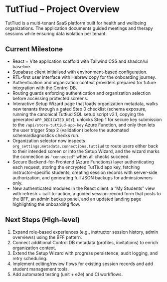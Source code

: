 # TutTiud – Project Overview

TutTiud is a multi-tenant SaaS platform built for health and wellbeing organizations. The application documents guided meetings and therapy sessions while ensuring data isolation per tenant.

## Current Milestone

- React + Vite application scaffold with Tailwind CSS and shadcn/ui baseline.
- Supabase client initialised with environment-based configuration.
- RTL-first user interface with Hebrew copy for the onboarding journey.
- Authentication and organization context providers prepared for future integration with the Control DB.
- Routing guards enforcing authentication and organization selection before accessing protected screens.
- Interactive Setup Wizard page that loads organization metadata, walks new tenants through a gated Step 0 checklist (schema exposure, running the canonical Tuttiud SQL setup script v2.1, copying the generated `APP_DEDICATED_KEY`), unlocks Step 1 for secure key submission to the `/api/store-tuttiud-app-key` Azure Function, and only then lets the user trigger Step 2 (validation) before the automated schema/diagnostics checks run.
- Organization selector now inspects `org_settings.metadata.connections.tuttiud` to route users either back to their intended screen or into the Setup Wizard, and the wizard marks the connection as `"connected"` when all checks succeed.
- Secure Backend-for-Frontend (Azure Functions) layer authenticating each request, storing the encrypted TutTiud app key, fetching instructor-specific students, creating session records with server-side authorization, and generating full JSON backups for admins/owners only.
- New authenticated modules in the React client: a “My Students” view with refresh + call-to-action, a guided session-record form that posts to the BFF, an admin backup panel, and an updated landing page highlighting the onboarding flow.

## Next Steps (High-level)

1. Expand role-based experiences (e.g., instructor session history, admin overviews) using the BFF pattern.
2. Connect additional Control DB metadata (profiles, invitations) to enrich organization context.
3. Extend the Setup Wizard with progress persistence, audit logging, and retry scheduling.
4. Implement editing/review flows for existing session records and add student management tools.
5. Add automated testing (unit + e2e) and CI workflows.
